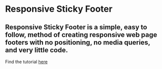 # Responsive Sticky Footer

## Responsive Sticky Footer is a simple, easy to follow, method of creating responsive web page footers with no positioning, no media queries, and very little code.

Find the tutorial [here](https://ceckenrode.github.io/responsive-sticky-footer-tutorial/)
